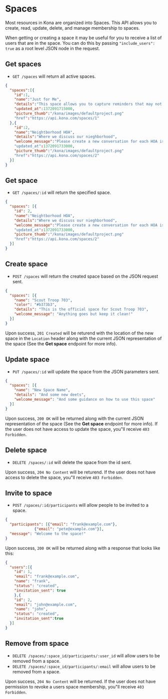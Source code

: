 Spaces
========

Most resources in Kona are organized into Spaces.  This API allows you to create, read, update, delete, and manage membership to spaces.

When getting or creating a space it may be useful for you to receive a list of users that are in the space.  You can do this by passing `"include_users": true` as a root level JSON node in the request.

Get spaces
------------

* `GET /spaces` will return all active spaces.

```json
{
  "spaces":[{
    "id":1,
    "name":"Just for Me",
    "details":"This space allows you to capture reminders that may not fit neatly into a space of their own. For example: "Remember the dry cleaning", "Schedule my dentist appointment", or "Need to buy a gift for the birthday party Brian is attending".",
    "updated_at":1372091715000,
    "picture_thumb":"/kona/images/defaultproject.png"
    "href":"https://api.kona.com/spaces/1"
  },{
    "id":2,
    "name":"Neightborhood HOA",
    "details":"Where we discuss our nieghborhood",
    "welcome_message":"Please create a new conversation for each HOA issue to be discussed."
    "updated_at":1372091733000,
    "picture_thumb":"/kona/images/defaultproject.png"
    "href":"https://api.kona.com/spaces/2"
  }]
}
```

Get space
-----------

* `GET /spaces/:id` will return the specified space.

```json
{
  "spaces": [{
    "id": 2,
    "name":"Neightborhood HOA",
    "details":"Where we discuss our nieghborhood",
    "welcome_message":"Please create a new conversation for each HOA issue to be discussed."
    "updated_at":1372091733000,
    "picture_thumb":"/kona/images/defaultproject.png"
    "href":"https://api.kona.com/spaces/2"
  }]
}
```

Create space
-----------

* `POST /spaces` will return the created space based on the JSON request sent.

```json
{
  "spaces": [{
    "name": "Scout Troop 703",
    "color": "#b373b3",
    "details": "This is the official space for Scout Troop 703",
    "welcome_message": "Anything goes but keep it clean!"
  }]
}
```

Upon success, `201 Created` will be returend with the location of the new space in the `Location` header along with the current JSON representation of the space (See the **Get space** endpoint for more info).


Update space
---------------

* `PUT /spaces/:id` will update the space from the JSON parameters sent.

```json
{
  "spaces": [{
    "name": "New Space Name",
    "details": "And some new deets",
    "welcome_message": "And some guidance on how to use this space"
  }]
}
```

Upon success, `200 OK` will be returned along with the current JSON representation of the space (See the **Get space** endpoint for more info). If the user does not have access to update the space, you"ll receive `403 Forbidden`.


Delete space
---------------

* `DELETE /spaces/:id` will delete the space from the id sent.

Upon success, `204 No Content` will be returend. If the user does not have access to delete the space, you"ll receive `403 Forbidden`.


Invite to space
---------------

* `POST /spaces/:id/participants` will allow people to be invited to a space.

```json
{
  "participants": [{"email": "frank@example.com"},
             {"email": "pete@example.com"}],
  "message": "Welcome to the space!"
}
```

Upon success, `200 OK` will be returned along with a response that looks like this:

```json
{
  "users":[{
    "id": 1,
    "email": "frank@example.com", 
    "name": "frank", 
    "status": "created", 
    "invitation_sent": true
    },{
    "id": 2,
    "email": "john@example.com", 
    "name": "john", 
    "status": "created", 
    "invitation_sent":true
  }]
}
```

Remove from space
---------------

* `DELETE /spaces/:space_id/participants/:user_id` will allow users to be removed from a space.
* `DELETE /spaces/:space_id/participants/:email` will allow users to be removed from a space.


Upon success, `204 No Content` will be returned.  If the user does not have permission to revoke a users space membership, you"ll receive `403 Forbidden`.
